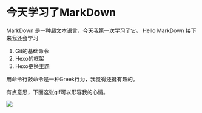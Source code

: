 # 今天学习了MarkDown
MarkDown 是一种超文本语言，今天我第一次学习了它。
Hello MarkDown
接下来我还会学习

1. Git的基础命令
1. Hexo的框架
1. Hexo更换主题

用命令行敲命令是一种Greek行为，我觉得还挺有趣的。

有点意思，下面这张gif可以形容我的心情。

![](https://qgt-style.oss-cn-hangzhou.aliyuncs.com/newcoursep4/g1/g1-2-2/tenor.gif)
